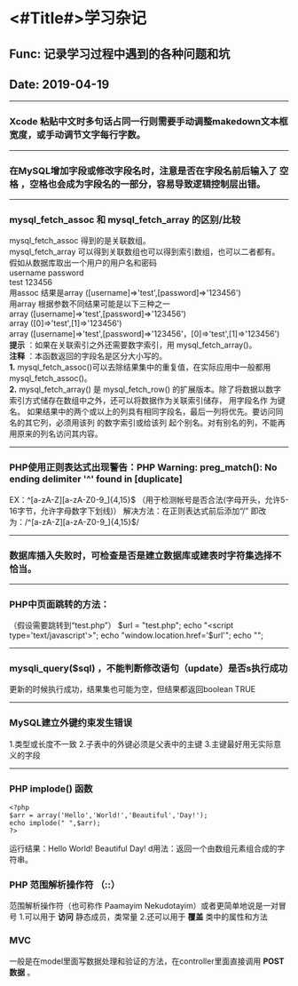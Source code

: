 #  <#Title#>学习杂记
## Func: 记录学习过程中遇到的各种问题和坑
## Date: 2019-04-19

***
### Xcode 粘贴中文时多句话占同一行则需要手动调整makedown文本框宽度，或手动调节文字每行字数。
***
### 在MySQL增加字段或修改字段名时，注意是否在字段名前后输入了 **空格** ，空格也会成为字段名的一部分，容易导致逻辑控制层出错。
***
### mysql_fetch_assoc 和 mysql_fetch_array 的区别/比较
mysql_fetch_assoc 得到的是关联数组。 <br>
mysql_fetch_array 可以得到关联数组也可以得到索引数组，也可以二者都有。 <br>
假如从数据库取出一个用户的用户名和密码 <br>
username password <br>
test 123456 <br>
用assoc 结果是array ([username]=>'test',[password]=>'123456') <br>
用array 根据参数不同结果可能是以下三种之一 <br>
array ([username]=>'test',[password]=>'123456') <br>
array ([0]=>'test',[1]=>'123456') <br>
array ([username]=>'test',[password]=>'123456'，[0]=>'test',[1]=>'123456') <br>
 **提示** ：如果在关联索引之外还需要数字索引，用 mysql_fetch_array()。 <br>
 **注释** ：本函数返回的字段名是区分大小写的。 <br>
                   **1.** mysql_fetch_assoc()可以去除结果集中的重复值，在实际应用中一般都用mysql_fetch_assoc()。 <br>
                   **2.** mysql_fetch_array() 是 mysql_fetch_row()  的扩展版本。除了将数据以数字索引方式储存在数组中之外，还可以将数据作为关联索引储存，
                   用字段名作 为键名。 如果结果中的两个或以上的列具有相同字段名，最后一列将优先。要访问同名的其它列，必须用该列 的数字索引或给该列
                   起个别名。对有别名的列，不能再用原来的列名访问其内容。
                
***
### PHP使用正则表达式出现警告：PHP Warning: preg_match(): No ending delimiter '^' found in [duplicate]
EX：^[a-zA-Z][a-zA-Z0-9_]{4,15}$
（用于检测帐号是否合法(字母开头，允许5-16字节，允许字母数字下划线)）
解决方法：在正则表达式前后添加“/”
即改为：/^[a-zA-Z][a-zA-Z0-9_]{4,15}$/
***
### 数据库插入失败时，可检查是否是建立数据库或建表时字符集选择不恰当。
***
 ### PHP中页面跳转的方法：
（假设需要跳转到“test.php”）
$url = "test.php";
echo "<script type='text/javascript'>";
echo "window.location.href='$url'";
echo "</script>"; 
***
### mysqli_query($sql) ，不能判断修改语句（update）是否s执行成功
更新的时候执行成功，结果集也可能为空，但结果都返回boolean TRUE
***
### MySQL建立外键约束发生错误
1.类型或长度不一致
2.子表中的外键必须是父表中的主键
3.主键最好用无实际意义的字段
***
### PHP implode() 函数
```
<?php
$arr = array('Hello','World!','Beautiful','Day!');
echo implode(" ",$arr);
?>
```
运行结果：Hello World! Beautiful Day!
d用法：返回一个由数组元素组合成的字符串。
### PHP 范围解析操作符 （::）
范围解析操作符（也可称作 Paamayim Nekudotayim）或者更简单地说是一对冒号
1.可以用于 **访问** 静态成员，类常量
2.还可以用于 **覆盖** 类中的属性和方法
### MVC
一般是在model里面写数据处理和验证的方法，在controller里面直接调用 **POST数据** 。
